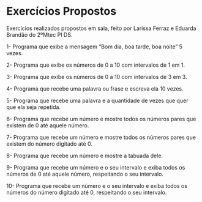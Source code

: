 # Exercícios Propostos
Exercícios realizados propostos em sala, feito por Larissa Ferraz e Eduarda Brandão do 2ºMtec PI DS.

1- Programa que exibe a mensagem “Bom dia, boa tarde, boa noite” 5 vezes.

2- Programa que exibe os números de 0 a 10 com intervalos de 1 em 1.

3- Programa que exibe os números de 0 a 10 com intervalos de 3 em 3.

4- Programa que recebe uma palavra ou frase e escreva ela 10 vezes.

5- Programa que recebe uma palavra e a quantidade de vezes que quer que ela seja repetida.

6- Programa que recebe um número e mostre todos os números pares que existem de 0 até aquele número.

7- Programa que recebe um número e mostre todos os números pares que existem do número digitado até 0.

8- Programa que recebe um número e mostre a tabuada dele.

9- Programa que recebe um número e o seu intervalo e exiba todos os números de 0 até aquele número, respeitando o seu intervalo.

10- Programa que recebe um número e o seu intervalo e exiba todos os números do número digitado até 0, respeitando o seu intervalo.